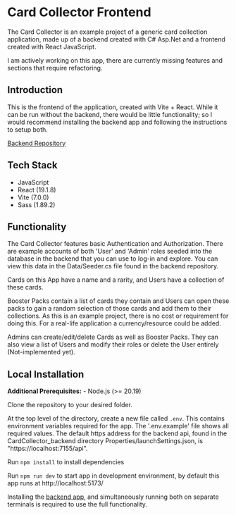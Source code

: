 # Card Collector Frontend

The Card Collector is an example project of a generic card collection application, made up of a backend created with C# Asp.Net and a frontend created with React JavaScript.

I am actively working on this app, there are currently missing features and sections that require refactoring. 

## Introduction

This is the frontend of the application, created with Vite + React. While it can be run without the backend, there would be little functionality; so I would recommend
installing the backend app and following the instructions to setup both.

[Backend Repository](https://github.com/Ricky656/CardCollector_backend)

## Tech Stack

* JavaScript
* React (19.1.8)
* Vite (7.0.0)
* Sass (1.89.2)

## Functionality

The Card Collector features basic Authentication and Authorization. There are example accounts of both 'User' and 'Admin' roles seeded into the database in the backend that you can use to log-in and explore. You can view this data in the Data/Seeder.cs file found in the backend repository. 

Cards on this App have a name and a rarity, and Users have a collection of these cards.

Booster Packs contain a list of cards they contain and Users can open these packs to gain a random selection of those cards and add them to their collections. As this is an example project, there is no cost or requirement for doing this. For a real-life application a currency/resource could be added.

Admins can create/edit/delete Cards as well as Booster Packs. They can also view a list of Users and modify their roles or delete the User entirely (Not-implemented yet).

## Local Installation

**Additional Prerequisites:** - Node.js (>= 20.19)

Clone the repository to your desired folder. 

At the top level of the directory, create a new file called `.env`. This contains environment variables required for the app. The '.env.example' file shows all required values. The default https address for the backend api, found in the CardCollector_backend directory Properties/launchSettings.json, is "https://localhost:7155/api".

Run `npm install` to install dependencies

Run `npm run dev` to start app in development environment, by default this app runs at http://localhost:5173/

Installing the [backend app](https://github.com/Ricky656/CardCollector_backend), and simultaneously running both on separate terminals is required to use the full functionality.
